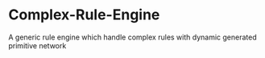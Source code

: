 # Complex-Rule-Engine
A generic rule engine which handle complex rules with dynamic generated primitive network
